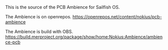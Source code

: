 This is the source of the PCB Ambience for Sailfish OS.

The Ambience is on openrepos. https://openrepos.net/content/nokius/pcb-ambience

The Ambience is build with OBS. https://build.merproject.org/package/show/home:Nokius:Ambience/ambience-pcb
